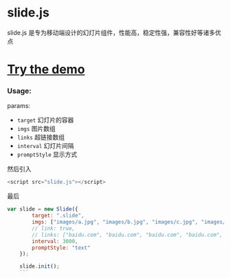 # slide.js
slide.js 是专为移动端设计的幻灯片组件，性能高，稳定性强，兼容性好等诸多优点<br>
# <a href="http://hanyang.me/demo/slide" target="_blank">Try the demo</a>
### Usage:
params: <br>
* `target` 幻灯片的容器<br>
* `imgs` 图片数组<br>
* `links` 超链接数组<br>
* `interval` 幻灯片间隔<br>
* `promptStyle` 显示方式<br>

然后引入<br>
```javascript
<script src="slide.js"></script>
```
最后<br>
```javascript
var slide = new Slide({
		target: ".slide",
		imgs: ["images/a.jpg", "images/b.jpg", "images/c.jpg", "images/d.jpg", "images/e.jpg"],
		// link: true,
		// links: ["baidu.com", "baidu.com", "baidu.com", "baidu.com", "baidu.com"],
		interval: 3000,
		promptStyle: "text"
	});

	slide.init();
	```
